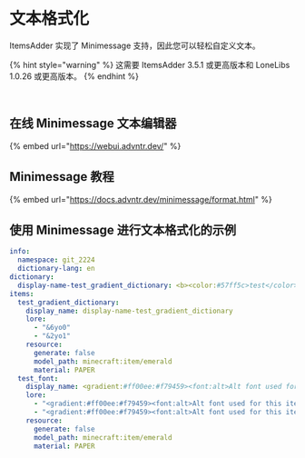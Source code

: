 # 文本格式化

ItemsAdder 实现了 Minimessage 支持，因此您可以轻松自定义文本。

{% hint style="warning" %}
这需要 ItemsAdder 3.5.1 或更高版本和 LoneLibs 1.0.26 或更高版本。
{% endhint %}

<div>

<figure><img src="../../../.gitbook/assets/example_minimessage_2.png" alt=""><figcaption></figcaption></figure>

 

<figure><img src="../../../.gitbook/assets/example_minimessage_1.png" alt=""><figcaption></figcaption></figure>

</div>

## 在线 Minimessage 文本编辑器

{% embed url="https://webui.advntr.dev/" %}

## Minimessage 教程

{% embed url="https://docs.advntr.dev/minimessage/format.html" %}

## 使用 Minimessage 进行文本格式化的示例

```yml
info:
  namespace: git_2224
  dictionary-lang: en
dictionary:
  display-name-test_gradient_dictionary: <b><color:#57ff5c>test</color></b><gradient:#ff00ee:#f79459>Amogus</gradient>
items:
  test_gradient_dictionary:
    display_name: display-name-test_gradient_dictionary
    lore:
      - "&6yo0"
      - "&2yo1"
    resource:
      generate: false
      model_path: minecraft:item/emerald
      material: PAPER
  test_font:
    display_name: <gradient:#ff00ee:#f79459><font:alt>Alt font used for this item</font></gradient>
    lore:
      - "<gradient:#ff00ee:#f79459><font:alt>Alt font used for this item</font></gradient>"
      - "<gradient:#ff00ee:#f79459><font:alt>Alt font used for this item</font></gradient>"
    resource:
      generate: false
      model_path: minecraft:item/emerald
      material: PAPER   
```
